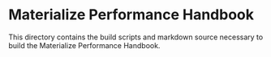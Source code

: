 # Materialize Performance Handbook

This directory contains the build scripts and markdown source necessary to
build the Materialize Performance Handbook.
